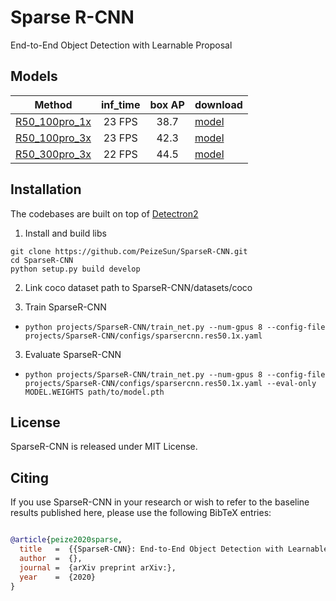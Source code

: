 # Sparse R-CNN
End-to-End Object Detection with Learnable Proposal

## Models
Method | inf_time | box AP | download
--- |:---:|:---:|:---
[R50_100pro_1x](projects/SparseR-CNN/configs/sparsercnn.res50.100pro.1x.yaml) | 23 FPS | 38.7 | [model](https://drive.google.com/drive/folders/)
[R50_100pro_3x](projects/SparseR-CNN/configs/sparsercnn.res50.100pro.3x.yaml) | 23 FPS | 42.3 | [model](https://drive.google.com/drive/folders/)
[R50_300pro_3x](projects/SparseR-CNN/configs/sparsercnn.res50.300pro.3x.yaml) | 22 FPS | 44.5 | [model](https://drive.google.com/drive/folders/)


## Installation
The codebases are built on top of [Detectron2](https://github.com/facebookresearch/detectron2)

1. Install and build libs
```
git clone https://github.com/PeizeSun/SparseR-CNN.git
cd SparseR-CNN
python setup.py build develop
```
2. Link coco dataset path to SparseR-CNN/datasets/coco

2. Train SparseR-CNN
  * ```python projects/SparseR-CNN/train_net.py --num-gpus 8 --config-file projects/SparseR-CNN/configs/sparsercnn.res50.1x.yaml```
3. Evaluate SparseR-CNN
  * ```python projects/SparseR-CNN/train_net.py --num-gpus 8 --config-file projects/SparseR-CNN/configs/sparsercnn.res50.1x.yaml --eval-only MODEL.WEIGHTS path/to/model.pth```

## License

SparseR-CNN is released under MIT License.


## Citing

If you use SparseR-CNN in your research or wish to refer to the baseline results published here, please use the following BibTeX entries:

```BibTeX

@article{peize2020sparse,
  title   =  {{SparseR-CNN}: End-to-End Object Detection with Learnable Proposal},
  author  =  {},
  journal =  {arXiv preprint arXiv:},
  year    =  {2020}
}

```
